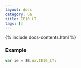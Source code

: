 ```yaml
---
layout: docs
category: ua
title: IE10_LT
tags: []
---
```


{% include docs-contents.html %}

### Example
```js
var ie = $B.ua.IE10_LT;
```